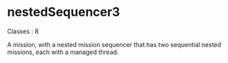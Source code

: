 nestedSequencer3
=======

Classes : 8

A mission, with a nested mission sequencer that has two sequential nested missions, each with a managed thread.
